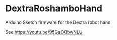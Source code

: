 # DextraRoshamboHand

Arduino Sketch firmware for the Dextra robot hand.

See https://youtu.be/95GsOQbwNLU

